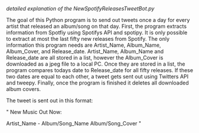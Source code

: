  *detailed explanation of the NewSpotifyReleasesTweetBot.py*

The goal of this Python program is to send out tweets once a day for every artist that released an album/song on that day. 
First, the program extracts information from Spotfiy using Spotifys API and spotipy. It is only possible to extract at most the last fifty
new releases from Spotify. The only information this program needs are Artist_Name, Album_Name, Album_Cover, and Release_date. Artist_Name,
Album_Name and Release_date are all stored in a list, however the Album_Cover is downloaded as a jpeg file to a local PC. Once they are stored in a list,
the program compares todays date to Release_date for all fifty releases. If these two dates are equal to each other, a tweet gets sent out using Twitters API and tweepy.
Finally, once the program is finished it deletes all downloaded album covers. 

The tweet is sent out in this format: 

"
New Music Out Now:

Artist_Name - Album/Song_Name
     Album/Song_Cover
"
